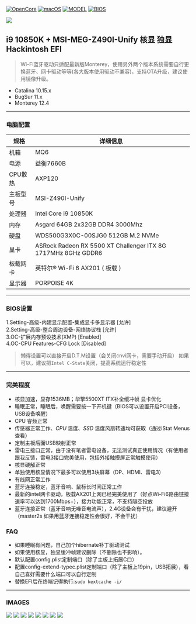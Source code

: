 [![OpenCore](https://img.shields.io/badge/OpenCore-0.8.1-yellowgreen)](https://github.com/zf1976/MSI-MEG-Z490I-Unify-Hackintosh-OC-EFI/releases/tag/OC-0.7.1)
[![macOS](https://img.shields.io/badge/macOS-12.4-orange)](https://www.apple.com/macos/catalina/)
[![MODEL](https://img.shields.io/badge/Model-Z490I-blue)](https://tw.msi.com/Motherboard/MEG-Z490I-UNIFY/)
[![BIOS](https://img.shields.io/badge/BIOS-7C77v19-brightgreen)](#)

<img src="/img/BD00B09E-EE51-49BF-AD26-4E10A52D512D.png"/>

## i9 10850K + MSI-MEG-Z490I-Unify 核显 独显 Hackintosh EFI

> Wi-Fi蓝牙驱动只适配最新版Monterey，使用另外两个版本系统需要自行更换蓝牙、网卡驱动等等(各大版本使用驱动不兼容)，支持OTA升级，建议使用镜像升级。
- Catalina 10.15.x
- BugSur 11.x
- Monterey 12.4

---


### 电脑配置

| 规格     | 详细信息                                     |
| -------- | ---------------------------------------- |
| 机箱 | MQ6             |
| 电源 | 益衡7660B             |
| CPU散热 | AXP120             |
| 主板型号 | MSI-Z490I-Unify             |
| 处理器   | Intel Core i9 10850K       |
| 内存     | Asgard 64GB 2x32GB DDR4 3000Mhz                 |
| 硬盘     | WDS500G3X0C-00SJG0 512GB M.2 NVMe                  |
| 显卡 | ASRock Radeon RX 5500 XT Challenger ITX 8G 1717MHz 8GHz GDDR6                            |
| 板载网卡 | 英特尔® Wi-Fi 6 AX201 ( 板载 ) |
| 显示器   | PORPOISE 4K  |

---

### BIOS设置

1.Setting-高级-内建显示配置-集成显卡多显示器 [允许]  
2.Setting-高级-整合周边设备-网络协议栈       [允许]  
3.OC-扩展内存预设技术(XMP)                   [Enabled]  
4.OC-CPU Features-CFG Lock                   [Disabled]
> 懒得设置可以直接开启D.T.M设置（会关闭cnvi网卡，需要手动开启）
> 如果可以，建议把`Intel C-State`关闭，提高系统运行稳定性

---

### 完美程度
- 核显加速，显存1536MB；华擎5500XT ITX补全缓冲帧 显卡优化
- 睡眠正常，睡眠后，唤醒需要按一下开机键（BIOS可以设置开启PCI设备，USB设备唤醒）
- CPU 睿频正常
- 传感器正常工作、_CPU_ 温度、_SSD_ 温度风扇转速均可获取（通过iStat Menus查看）
- 定制主板后面USB映射正常
- 雷电三接口正常，由于没有笔者雷电设备，无法测试真正使用情况（有使用者跟我反馈，雷电3接口完美使用，包括外接触摸屏正常触摸使用）
- 核显硬解正常
- 单独使用核显情况下最多可以使用3块屏幕（DP、HDMI、雷电3）
- 有线网正常工作
- 蓝牙连接稳定，蓝牙音响、鼠标长时间正常工作
- 最新的intel网卡驱动，板载AX201上网已经完美使用了（好点Wi-Fi6路由链接速率可以达到1700Mbps+），接力功能正常，不支持隔空投放
- 蓝牙连接正常（蓝牙音响无噪音电流声），2.4G设备会有干扰，建议避开（master2s 如果用蓝牙连接稳定性会很好，不会干扰）
### FAQ
- 如果睡眠有问题，自己加个hibernate补丁驱动测试
- 如果使用核显，独显缓冲帧建议删除（不删除也不影响）。
- 默认配置config.plist定制端口（除了主板上拓展C口）
- 配置config-extend-typec.plist定制端口（除了主板上19pin，USB拓展），看自己喜好需要什么端口可以自行定制
- 替换EFI后在终端记得执行:`sudo kextcache -i/`
---
### IMAGES
<img src="/img/multi-core.png"/>
<img src="/img/iShot_2022-05-01_22.29.15.png"/>
<img src="/img/iShot2021-08-19 11.49.59.png"/>
<img src="/img/iShot_2022-05-01_22.16.37.png"/>
<img src="/img/iShot_2022-05-01_22.19.02.png"/>
<img src="/img/iShot_2022-05-01_22.19.51.png"/>
<img src="/img/7B4E3D81-0CE8-4BBD-A212-DE4E298646A1.png"/>
<img src="/img/031093CB-E667-4E95-A5B0-276124B1670C.png"/>
